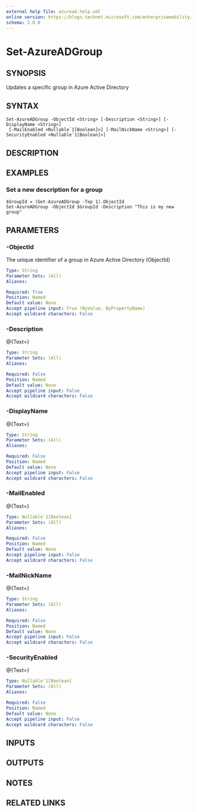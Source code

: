 ```yaml
---
external help file: azuread.help.xml
online version: https://blogs.technet.microsoft.com/enterprisemobility/2016/07/18/azuread-certificate-based-authentication-for-ios-and-android-now-in-preview/
schema: 2.0.0
---
```


# Set-AzureADGroup

## SYNOPSIS
Updates a specific group in Azure Active Directory

## SYNTAX

```
Set-AzureADGroup -ObjectId <String> [-Description <String>] [-DisplayName <String>]
 [-MailEnabled <Nullable`1[Boolean]>] [-MailNickName <String>] [-SecurityEnabled <Nullable`1[Boolean]>]
```

## DESCRIPTION

## EXAMPLES

### Set a new description for a group
```
$GroupId = (Get-AzureADGroup -Top 1).ObjectId
Set-AzureADGroup -ObjectId $GroupId -Description "This is my new group"
```

## PARAMETERS

### -ObjectId
The unique identifier of a group in Azure Active Directory (ObjectId)

```yaml
Type: String
Parameter Sets: (All)
Aliases: 

Required: True
Position: Named
Default value: None
Accept pipeline input: True (ByValue, ByPropertyName)
Accept wildcard characters: False
```

### -Description
@{Text=}

```yaml
Type: String
Parameter Sets: (All)
Aliases: 

Required: False
Position: Named
Default value: None
Accept pipeline input: False
Accept wildcard characters: False
```

### -DisplayName
@{Text=}

```yaml
Type: String
Parameter Sets: (All)
Aliases: 

Required: False
Position: Named
Default value: None
Accept pipeline input: False
Accept wildcard characters: False
```

### -MailEnabled
@{Text=}

```yaml
Type: Nullable`1[Boolean]
Parameter Sets: (All)
Aliases: 

Required: False
Position: Named
Default value: None
Accept pipeline input: False
Accept wildcard characters: False
```

### -MailNickName
@{Text=}

```yaml
Type: String
Parameter Sets: (All)
Aliases: 

Required: False
Position: Named
Default value: None
Accept pipeline input: False
Accept wildcard characters: False
```

### -SecurityEnabled
@{Text=}

```yaml
Type: Nullable`1[Boolean]
Parameter Sets: (All)
Aliases: 

Required: False
Position: Named
Default value: None
Accept pipeline input: False
Accept wildcard characters: False
```

## INPUTS

## OUTPUTS

## NOTES

## RELATED LINKS

